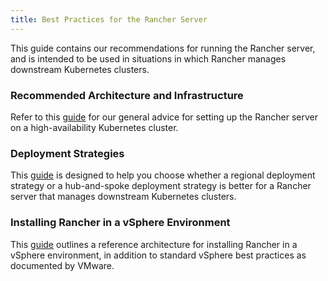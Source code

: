 ```yaml
---
title: Best Practices for the Rancher Server
---
```


<head>
  <link rel="canonical" href="https://ranchermanager.docs.rancher.com/pages-for-subheaders/rancher-server"/>
</head>

This guide contains our recommendations for running the Rancher server, and is intended to be used in situations in which Rancher manages downstream Kubernetes clusters.

### Recommended Architecture and Infrastructure

Refer to this [guide](../reference-guides/best-practices/rancher-server/tips-for-running-rancher.md) for our general advice for setting up the Rancher server on a high-availability Kubernetes cluster.

### Deployment Strategies

This [guide](../reference-guides/best-practices/rancher-server/rancher-deployment-strategy.md) is designed to help you choose whether a regional deployment strategy or a hub-and-spoke deployment strategy is better for a Rancher server that manages downstream Kubernetes clusters.

### Installing Rancher in a vSphere Environment

This [guide](../reference-guides/best-practices/rancher-server/on-premises-rancher-in-vsphere.md) outlines a reference architecture for installing Rancher in a vSphere environment, in addition to standard vSphere best practices as documented by VMware.